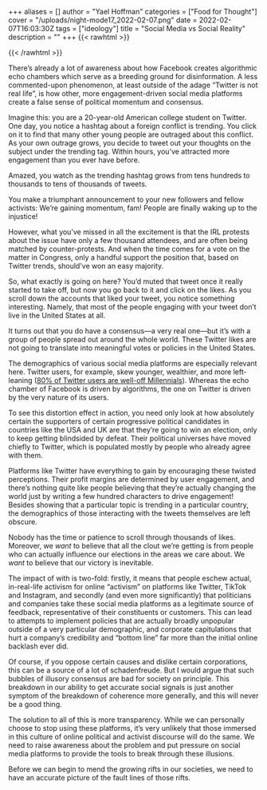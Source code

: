 +++
aliases = []
author = "Yael Hoffman"
categories = ["Food for Thought"]
cover = "/uploads/night-mode17_2022-02-07.png"
date = 2022-02-07T16:03:30Z
tags = ["ideology"]
title = "Social Media vs Social Reality"
description = ""
+++
{{< rawhtml >}}


<!-- HTML Meta Tags -->
<title>Spacemesh</title>
<meta name="description" content="Spacemesh is a community of builders, thinkers and artists working towards a better tomorrow.">

<!-- Facebook Meta Tags -->
<meta property="og:url" content="https://www.spacemesh.io/">
<meta property="og:type" content="website">
<meta property="og:title" content="Spacemesh">
<meta property="og:description" content="Spacemesh is a community of builders, thinkers and artists working towards a better tomorrow.">
<meta property="og:image" content="https://spacemesh.io/images/social/cover-default.png">

<!-- Twitter Meta Tags -->
<meta name="twitter:card" content="summary_large_image">
<meta property="twitter:domain" content="spacemesh.io">
<meta property="twitter:url" content="https://www.spacemesh.io/">
<meta name="twitter:title" content="Spacemesh">
<meta name="twitter:description" content="Spacemesh is a community of builders, thinkers and artists working towards a better tomorrow.">
<meta name="twitter:image" content="https://spacemesh.io/images/social/cover-default.png">

<!-- Meta Tags Generated via https://www.opengraph.xyz -->
      
  {{< /rawhtml >}}

There’s already a lot of awareness about how Facebook creates algorithmic echo chambers which serve as a breeding ground for disinformation. A less commented-upon phenomenon, at least outside of the adage “Twitter is not real life”, is how other, more engagement-driven social media platforms create a false sense of political momentum and consensus.

Imagine this: you are a 20-year-old American college student on Twitter. One day, you notice a hashtag about a foreign conflict is trending. You click on it to find that many other young people are outraged about this conflict. As your own outrage grows, you decide to tweet out your thoughts on the subject under the trending tag. Within hours, you’ve attracted more engagement than you ever have before.

Amazed, you watch as the trending hashtag grows from tens hundreds to thousands to tens of thousands of tweets.

You make a triumphant announcement to your new followers and fellow activists: We’re gaining momentum, fam! People are finally waking up to the injustice!

However, what you’ve missed in all the excitement is that the IRL protests about the issue have only a few thousand attendees, and are often being matched by counter-protests. And when the time comes for a vote on the matter in Congress, only a handful support the position that, based on Twitter trends, should’ve won an easy majority.

So, what exactly is going on here? You’d muted that tweet once it really started to take off, but now you go back to it and click on the likes. As you scroll down the accounts that liked your tweet, you notice something interesting. Namely, that most of the people engaging with your tweet don’t live in the United States at all.

It turns out that you do have a consensus—a very real one—but it’s with a group of people spread out around the whole world. These Twitter likes are not going to translate into meaningful votes or policies in the United States.

The demographics of various social media platforms are especially relevant here. Twitter users, for example, skew younger, wealthier, and more left-leaning ([80% of Twitter users are well-off Millennials](https://www.omnicoreagency.com/twitter-statistics/)). Whereas the echo chamber of Facebook is driven by algorithms, the one on Twitter is driven by the very nature of its users.

To see this distortion effect in action, you need only look at how absolutely certain the supporters of certain progressive political candidates in countries like the USA and UK are that they’re going to win an election, only to keep getting blindsided by defeat. Their political universes have moved chiefly to Twitter, which is populated mostly by people who already agree with them.

Platforms like Twitter have everything to gain by encouraging these twisted perceptions. Their profit margins are determined by user engagement, and there’s nothing quite like people believing that they’re actually changing the world just by writing a few hundred characters to drive engagement! Besides showing that a particular topic is trending in a particular country, the demographics of those interacting with the tweets themselves are left obscure.

Nobody has the time or patience to scroll through thousands of likes. Moreover, we _want_ to believe that all the clout we’re getting is from people who can actually influence our elections in the areas we care about. We _want_ to believe that our victory is inevitable.

The impact of with is two-fold: firstly, it means that people eschew actual, in-real-life activism for online “activism” on platforms like Twitter, TikTok and Instagram, and secondly (and even more significantly) that politicians and companies take these social media platforms as a legitimate source of feedback, representative of their constituents or customers. This can lead to attempts to implement policies that are actually broadly unpopular outside of a very particular demographic, and corporate capitulations that hurt a company’s credibility and “bottom line” far more than the initial online backlash ever did.

Of course, if you oppose certain causes and dislike certain corporations, this can be a source of a lot of schadenfreude. But I would argue that such bubbles of illusory consensus are bad for society on principle. This breakdown in our ability to get accurate social signals is just another symptom of the breakdown of coherence more generally, and this will never be a good thing.

The solution to all of this is more transparency. While we can personally choose to stop using these platforms, it’s very unlikely that those immersed in this culture of online political and activist discourse will do the same. We need to raise awareness about the problem and put pressure on social media platforms to provide the tools to break through these illusions.

Before we can begin to mend the growing rifts in our societies, we need to have an accurate picture of the fault lines of those rifts.